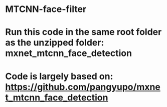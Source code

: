 # MTCNN-face-filter
# Run this code in the same root folder as the unzipped folder: mxnet_mtcnn_face_detection
# Code is largely based on: https://github.com/pangyupo/mxnet_mtcnn_face_detection
